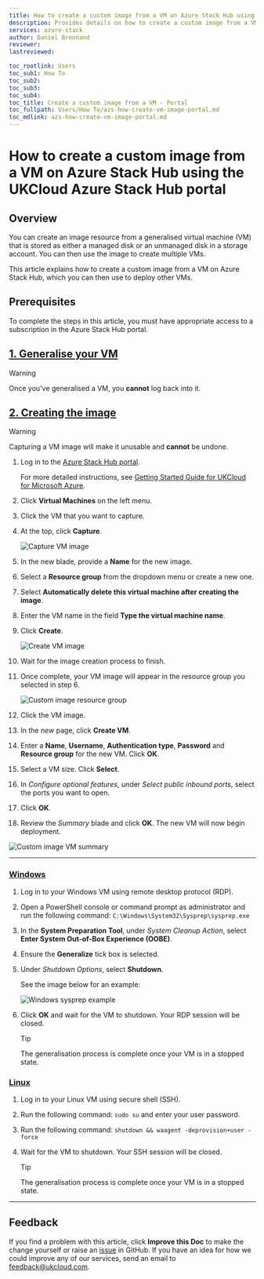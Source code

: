 ```yaml
---
title: How to create a custom image from a VM on Azure Stack Hub using the UKCloud Azure Stack Hub portal
description: Provides details on how to create a custom image from a VM using the portal
services: azure-stack
author: Daniel Brennand
reviewer:
lastreviewed:

toc_rootlink: Users
toc_sub1: How To
toc_sub2:
toc_sub3:
toc_sub4:
toc_title: Create a custom image from a VM - Portal
toc_fullpath: Users/How To/azs-how-create-vm-image-portal.md
toc_mdlink: azs-how-create-vm-image-portal.md
---
```


# How to create a custom image from a VM on Azure Stack Hub using the UKCloud Azure Stack Hub portal

## Overview

You can create an image resource from a generalised virtual machine (VM) that is stored as either a managed disk or an unmanaged disk in a storage account. You can then use the image to create multiple VMs.

This article explains how to create a custom image from a VM on Azure Stack Hub, which you can then use to deploy other VMs.

## Prerequisites

To complete the steps in this article, you must have appropriate access to a subscription in the Azure Stack Hub portal.

## [1. Generalise your VM](#tab/tabid-1)

> [!WARNING]
> Once you've generalised a VM, you **cannot** log back into it.

## [2. Creating the image](#tab/tabid-2)

> [!WARNING]
> Capturing a VM image will make it unusable and **cannot** be undone.

1. Log in to the [Azure Stack Hub portal](https://portal.frn00006.azure.ukcloud.com/).

    For more detailed instructions, see [Getting Started Guide for UKCloud for Microsoft Azure](azs-gs.md).

2. Click **Virtual Machines** on the left menu.

3. Click the VM that you want to capture.

4. At the top, click **Capture**.

    ![Capture VM image](images/azs-browser-capture-vm.png)

5. In the new blade, provide a **Name** for the new image.

6. Select a **Resource group** from the dropdown menu or create a new one.

7. Select **Automatically delete this virtual machine after creating the image**.

8. Enter the VM name in the field **Type the virtual machine name**.

9. Click **Create**.

    ![Create VM image](images/azs-browser-create-image.png)

10. Wait for the image creation process to finish.

11. Once complete, your VM image will appear in the resource group you selected in step 6.

    ![Custom image resource group](images/azs-browser-custom-image-resource-group.png)

12. Click the VM image.

13. In the *new* page, click **Create VM**.

14. Enter a **Name**, **Username**, **Authentication type**, **Password** and **Resource group** for the new VM. Click **OK**.

15. Select a VM size. Click **Select**.

16. In *Configure optional features*, under *Select public inbound ports*, select the ports you want to open.

17. Click **OK**.

18. Review the *Summary* blade and click **OK**. The new VM will now begin deployment.

![Custom image VM summary](images/azs-browser-custom-image-vm-summary.png)

***

### [Windows](#tab/tabid-a/tabid-1)

1. Log in to your Windows VM using remote desktop protocol (RDP).

2. Open a PowerShell console or command prompt as administrator and run the following command: `C:\Windows\System32\Sysprep\sysprep.exe`

3. In the **System Preparation Tool**, under *System Cleanup Action*, select **Enter System Out-of-Box Experience (OOBE)**.

4. Ensure the **Generalize** tick box is selected.

5. Under *Shutdown Options*, select **Shutdown**.

    See the image below for an example:

    ![Windows sysprep example](images/azs-windows-sys-prep.png)

6. Click **OK** and wait for the VM to shutdown. Your RDP session will be closed.

    > [!TIP]
    > The generalisation process is complete once your VM is in a stopped state.

### [Linux](#tab/tabid-b/tabid-1)

1. Log in to your Linux VM using secure shell (SSH).

2. Run the following command: `sudo su` and enter your user password.

3. Run the following command: `shutdown && waagent -deprovision+user -force`

4. Wait for the VM to shutdown. Your SSH session will be closed.

    > [!TIP]
    > The generalisation process is complete once your VM is in a stopped state.

***

## Feedback

If you find a problem with this article, click **Improve this Doc** to make the change yourself or raise an [issue](https://github.com/UKCloud/documentation/issues) in GitHub. If you have an idea for how we could improve any of our services, send an email to <feedback@ukcloud.com>.